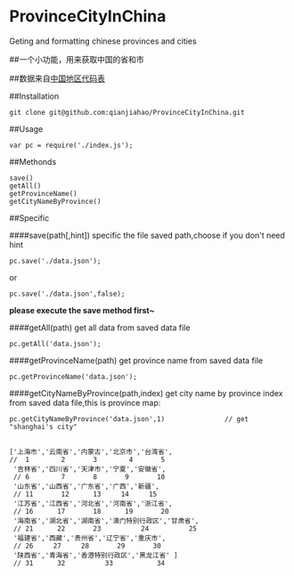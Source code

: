 # ProvinceCityInChina
Geting and formatting chinese provinces and cities

##一个小功能，用来获取中国的省和市

##数据来自[中国地区代码表](http://www.ccb.com/cn/OtherResource/bankroll/html/code_help.html)

##Installation

    git clone git@github.com:qianjiahao/ProvinceCityInChina.git

##Usage

    var pc = require('./index.js');
    
##Methonds

    save()
    getAll()
    getProvinceName()
    getCityNameByProvince()
    

##Specific

####save(path[,hint])
specific the file saved path,choose if you don't need hint 

    pc.save('./data.json');
or

    pc.save('./data.json',false);

**please execute the save method first~**

####getAll(path)
get all data from saved data file

    pc.getAll('data.json');

####getProvinceName(path)
get province name from saved data file

    pc.getProvinceName('data.json');

####getCityNameByProvince(path,index)
get city name by province index from saved data file,this is province map:

    pc.getCityNameByProvince('data.json',1)               // get "shanghai's city"


    ['上海市','云南省','内蒙古','北京市','台湾省', 
    //  1        2       3        4       5
     '吉林省','四川省','天津市','宁夏','安徽省',
     // 6        7       8       9       10
     '山东省','山西省','广东省','广西','新疆',     
     // 11       12      13     14     15
     '江苏省','江西省','河北省','河南省','浙江省',
     // 16      17       18      19       20 
     '海南省','湖北省','湖南省','澳门特别行政区','甘肃省', 
     // 21      22       23          24          25
     '福建省','西藏','贵州省','辽宁省','重庆市',             
     // 26     27     28       29       30
     '陕西省','青海省','香港特别行政区','黑龙江省' ] 
     // 31      32          33           34
